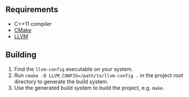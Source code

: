 Requirements
------------
- C++11 compiler
- [CMake][1]
- [LLVM][2]

Building
--------
1. Find the `llvm-config` executable on your system.
2. Run `cmake -D LLVM_CONFIG=/path/to/llvm-config .` in the project
   root directory to generate the build system.
3. Use the generated build system to build the project, e.g. `make`.

[1]: https://cmake.org
[2]: http://llvm.org
